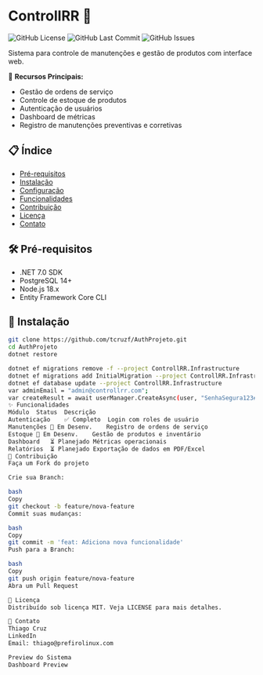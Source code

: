 # ControllRR 🔧
![GitHub License](https://img.shields.io/github/license/tcruzf/AuthProjeto?style=flat-square)
![GitHub Last Commit](https://img.shields.io/github/last-commit/tcruzf/AuthProjeto?style=flat-square)
![GitHub Issues](https://img.shields.io/github/issues/tcruzf/AuthProjeto?style=flat-square)

Sistema para controle de manutenções e gestão de produtos com interface web.

📌 **Recursos Principais:**
- Gestão de ordens de serviço
- Controle de estoque de produtos
- Autenticação de usuários
- Dashboard de métricas
- Registro de manutenções preventivas e corretivas

## 📋 Índice
- [Pré-requisitos](#pré-requisitos)
- [Instalação](#instalação)
- [Configuração](#configuração)
- [Funcionalidades](#funcionalidades)
- [Contribuição](#contribuição)
- [Licença](#licença)
- [Contato](#contato)

## 🛠️ Pré-requisitos
- .NET 7.0 SDK
- PostgreSQL 14+
- Node.js 18.x
- Entity Framework Core CLI

## 🚀 Instalação
```bash
git clone https://github.com/tcruzf/AuthProjeto.git
cd AuthProjeto
dotnet restore

dotnet ef migrations remove -f --project ControllRR.Infrastructure
dotnet ef migrations add InitialMigration --project ControllRR.Infrastructure --output-dir Data/Migrations
dotnet ef database update --project ControllRR.Infrastructure
var adminEmail = "admin@controllrr.com";
var createResult = await userManager.CreateAsync(user, "SenhaSegura123##");
✨ Funcionalidades
Módulo	Status	Descrição
Autenticação	✅ Completo	Login com roles de usuário
Manutenções	🚧 Em Desenv.	Registro de ordens de serviço
Estoque	🚧 Em Desenv.	Gestão de produtos e inventário
Dashboard	⏳ Planejado	Métricas operacionais
Relatórios	⏳ Planejado	Exportação de dados em PDF/Excel
🤝 Contribuição
Faça um Fork do projeto

Crie sua Branch:

bash
Copy
git checkout -b feature/nova-feature
Commit suas mudanças:

bash
Copy
git commit -m 'feat: Adiciona nova funcionalidade'
Push para a Branch:

bash
Copy
git push origin feature/nova-feature
Abra um Pull Request

📄 Licença
Distribuído sob licença MIT. Veja LICENSE para mais detalhes.

📧 Contato
Thiago Cruz
LinkedIn
Email: thiago@prefirolinux.com

Preview do Sistema
Dashboard Preview

